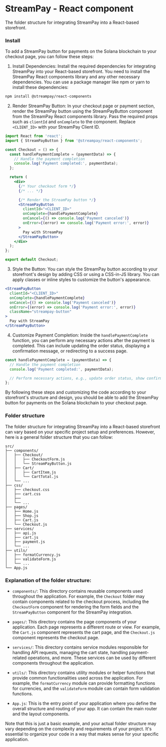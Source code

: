 # StreamPay - React component

The folder structure for integrating StreamPay into a React-based storefront.

### Install

To add a StreamPay button for payments on the Solana blockchain to your checkout page, you can follow these steps:

1. Install Dependencies: Install the required dependencies for integrating StreamPay into your React-based storefront. You need to install the StreamPay React components library and any other necessary dependencies. You can use a package manager like npm or yarn to install these dependencies:

```bash
npm install @streampay/react-components
```

2. Render StreamPay Button: In your checkout page or payment section, render the StreamPay button using the StreamPayButton component from the StreamPay React components library. Pass the required props such as `clientId` and `onComplete` to the component. Replace `<CLIENT_ID>` with your StreamPay Client ID.

```jsx
import React from 'react';
import { StreamPayButton } from '@streampay/react-components';

const Checkout = () => {
  const handlePaymentComplete = (paymentData) => {
    // Handle the payment completion
    console.log('Payment completed:', paymentData);
  };

  return (
    <div>
      {/* Your checkout form */}
      {/* ... */}

      {/* Render the StreamPay button */}
      <StreamPayButton
        clientId="<CLIENT_ID>"
        onComplete={handlePaymentComplete}
        onCancel={() => console.log('Payment canceled')}
        onError={(error) => console.log('Payment error:', error)}
      >
        Pay with StreamPay
      </StreamPayButton>
    </div>
  );
};

export default Checkout;
```

3. Style the Button: You can style the StreamPay button according to your storefront's design by adding CSS or using a CSS-in-JS library. You can apply classes or inline styles to customize the button's appearance.

```jsx
<StreamPayButton
  clientId="<CLIENT_ID>"
  onComplete={handlePaymentComplete}
  onCancel={() => console.log('Payment canceled')}
  onError={(error) => console.log('Payment error:', error)}
  className="streampay-button"
>
  Pay with StreamPay
</StreamPayButton>
```

4. Customize Payment Completion: Inside the `handlePaymentComplete` function, you can perform any necessary actions after the payment is completed. This can include updating the order status, displaying a confirmation message, or redirecting to a success page.

```jsx
const handlePaymentComplete = (paymentData) => {
  // Handle the payment completion
  console.log('Payment completed:', paymentData);

  // Perform necessary actions, e.g., update order status, show confirmation message, etc.
};
```

By following these steps and customizing the code according to your storefront's structure and design, you should be able to add the StreamPay button for payments on the Solana blockchain to your checkout page.

### Folder structure

The folder structure for integrating StreamPay into a React-based storefront can vary based on your specific project setup and preferences. However, here is a general folder structure that you can follow:

```
src/
├── components/
│   ├── Checkout/
│   │   ├── CheckoutForm.js
│   │   └── StreamPayButton.js
│   ├── Cart/
│   │   ├── CartItem.js
│   │   └── CartTotal.js
│   └── ...
├── css/
│   ├── checkout.css
│   ├── cart.css
│   ├── 
│   └── ...
├── pages/
│   ├── Home.js
│   ├── Shop.js
│   ├── Cart.js
│   └── Checkout.js
├── services/
│   ├── api.js
│   ├── cart.js
│   ├── payment.js
│   └── ...
├── utils/
│   ├── formatCurrency.js
│   ├── validateForm.js
│   └── ...
└── App.js
```

### Explanation of the folder structure:

- `components/`: This directory contains reusable components used throughout the application. For example, the `Checkout` folder may contain components related to the checkout process, including the `CheckoutForm` component for rendering the form fields and the `StreamPayButton` component for the StreamPay integration.

- `pages/`: This directory contains the page components of your application. Each page represents a different route or view. For example, the `Cart.js` component represents the cart page, and the `Checkout.js` component represents the checkout page.

- `services/`: This directory contains service modules responsible for handling API requests, managing the cart state, handling payment-related operations, and more. These services can be used by different components throughout the application.

- `utils/`: This directory contains utility modules or helper functions that provide common functionalities used across the application. For example, the `formatCurrency` module can provide formatting functions for currencies, and the `validateForm` module can contain form validation functions.

- `App.js`: This is the entry point of your application where you define the overall structure and routing of your app. It can contain the main router and the layout components.

Note that this is just a basic example, and your actual folder structure may vary depending on the complexity and requirements of your project. It's essential to organize your code in a way that makes sense for your specific application.

